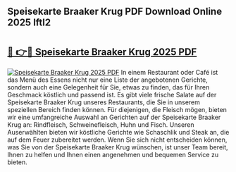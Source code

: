 ## Speisekarte Braaker Krug PDF Download Online 2025 lftl2

# <h2><a href="http://gc92b8.nevu.top/?p=Speisekarte+Braaker+Krug">🔗 👉🔴 Speisekarte Braaker Krug 2025 PDF</a></h2>

[![Speisekarte Braaker Krug 2025 PDF](https://i.imgur.com/dBaPXMq.png)](http://gc92b8.nevu.top/?p=Speisekarte+Braaker+Krug)
In einem Restaurant oder Café ist das Menü des Essens nicht nur eine Liste der angebotenen Gerichte, sondern auch eine Gelegenheit für Sie, etwas zu finden, das für Ihren Geschmack köstlich und passend ist. Es gibt viele frische Salate auf der Speisekarte Braaker Krug unseres Restaurants, die Sie in unserem speziellen Bereich finden können. Für diejenigen, die Fleisch mögen, bieten wir eine umfangreiche Auswahl an Gerichten auf der Speisekarte Braaker Krug an: Rindfleisch, Schweinefleisch, Huhn und Fisch. Unseren Auserwählten bieten wir köstliche Gerichte wie Schaschlik und Steak an, die auf dem Feuer zubereitet werden. Wenn Sie sich nicht entscheiden können, was Sie von der Speisekarte Braaker Krug wünschen, ist unser Team bereit, Ihnen zu helfen und Ihnen einen angenehmen und bequemen Service zu bieten.
